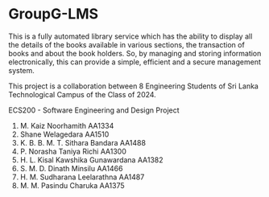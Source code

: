 # GroupG-LMS
This is a fully automated library service which has the ability to display all the details of the books available in various sections, the transaction of books and about the book holders.
So, by managing and storing information electronically, this can provide a simple, efficient and a secure management system.


This project is a collaboration between 8 Engineering Students of Sri Lanka Technological Campus of the Class of 2024.

ECS200 - Software Engineering and Design Project

1. M. Kaiz Noorhamith             			AA1334 		
2. Shane Welagedara 			            	AA1510 
3. K. B. B. M. T. Sithara Bandara 			AA1488
4. P. Norasha Taniya Richi 	 		      	AA1300 
5. H. L. Kisal Kawshika Gunawardana 		AA1382 
6. S. M. D. Dinath Minsilu 	 		      	AA1466
7. H. M. Sudharana Leelarathna 		    	AA1487
8. M. M. Pasindu Charuka 				        AA1375
